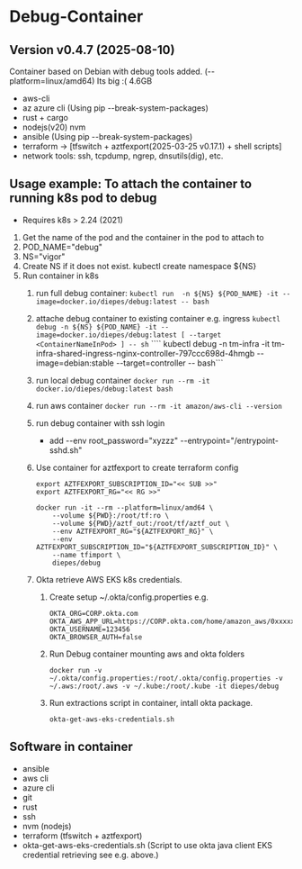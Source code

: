 # Debug-Container

## Version v0.4.7 (2025-08-10)

Container based on Debian with debug tools added. (--platform=linux/amd64)
Its big :( 4.6GB

- aws-cli
- az azure cli (Using pip --break-system-packages)
- rust + cargo
- nodejs(v20) nvm
- ansible (Using pip --break-system-packages)
- terraform -> [tfswitch + aztfexport(2025-03-25 v0.17.1) + shell scripts]
- network tools: ssh, tcpdump, ngrep, dnsutils(dig), etc.

## Usage example: To attach the container to running k8s pod to debug

- Requires k8s > 2.24 (2021)

 1. Get the name of the pod and the container in the pod to attach to
 2. POD_NAME="debug"
 3. NS="vigor"
 4. Create NS if it does not exist. kubectl create namespace ${NS}
 5. Run container in k8s
    1. run full debug container:
     ```kubectl run  -n ${NS} ${POD_NAME} -it --image=docker.io/diepes/debug:latest -- bash```
    1. attache debug container to existing container e.g. ingress
    ```kubectl debug -n ${NS} ${POD_NAME} -it --image=docker.io/diepes/debug:latest [ --target <ContainerNameInPod> ] -- sh```
    ```` kubectl debug -n tm-infra -it tm-infra-shared-ingress-nginx-controller-797ccc698d-4hmgb --image=debian:stable --target=controller -- bash```
    1. run local debug container
    ```docker run --rm -it docker.io/diepes/debug:latest bash```
    1. run aws container
    ```docker run --rm -it amazon/aws-cli --version```
    1. run debug container with ssh login
       - add --env root_password="xyzzz" --entrypoint="/entrypoint-sshd.sh"
    1. Use container for aztfexport to create terraform config

           export AZTFEXPORT_SUBSCRIPTION_ID="<< SUB >>"
           export AZTFEXPORT_RG="<< RG >>"

           docker run -it --rm --platform=linux/amd64 \
               --volume ${PWD}:/root/tf:ro \
               --volume ${PWD}/aztf_out:/root/tf/aztf_out \
               --env AZTFEXPORT_RG="${AZTFEXPORT_RG}" \
               --env AZTFEXPORT_SUBSCRIPTION_ID="${AZTFEXPORT_SUBSCRIPTION_ID}" \
               --name tfimport \
               diepes/debug

    1. Okta retrieve AWS EKS k8s credentials.
       1. Create setup ~/.okta/config.properties e.g.

              OKTA_ORG=CORP.okta.com
              OKTA_AWS_APP_URL=https://CORP.okta.com/home/amazon_aws/0xxxxxxxx000xx0/171
              OKTA_USERNAME=123456
              OKTA_BROWSER_AUTH=false

       1. Run Debug container mounting aws and okta folders

              docker run -v ~/.okta/config.properties:/root/.okta/config.properties -v ~/.aws:/root/.aws -v ~/.kube:/root/.kube -it diepes/debug 

       1. Run extractions script in container, intall okta package.


              okta-get-aws-eks-credentials.sh

## Software in container

- ansible
- aws cli
- azure cli
- git
- rust
- ssh
- nvm (nodejs)
- terraform (tfswitch + aztfexport)
- okta-get-aws-eks-credentials.sh (Script to use okta java client EKS credential retrieving see e.g. above.)
